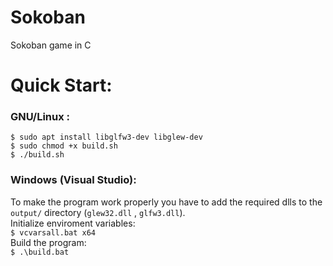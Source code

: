 # Sokoban
Sokoban game in C

# Quick Start:

### GNU/Linux : <br/>
`$ sudo apt install libglfw3-dev libglew-dev` <br/>
`$ sudo chmod +x build.sh` <br/>
`$ ./build.sh` <br/>

### Windows (Visual Studio): <br/>
To make the program work properly you have to add the required dlls to the `output/` directory (`glew32.dll` , `glfw3.dll`). <br/>
Initialize enviroment variables: <br/>
`$ vcvarsall.bat x64` <br/>
Build the program: <br/>
`$ .\build.bat`
